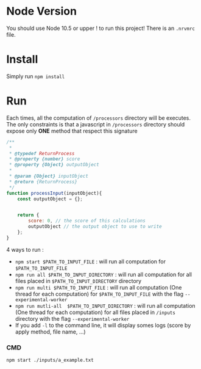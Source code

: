 # Node Version

You should use Node 10.5 or upper ! to run this project! There is an `.nrvmrc` file.

# Install

Simply run `npm install`

# Run

Each times, all the computation of `/processors` directory will be executes. The only constraints is that a javascript in `/processors` directory should expose only **ONE** method that respect this signature

```javascript
/**
 *
 * @typedef ReturnProcess
 * @property {number} score
 * @property {Object} outputObject
 *
 * @param {Object} inputObject
 * @return {ReturnProcess}
 */
function processInput(inputObject){
    const outputObject = {};


    return {
        score: 0, // the score of this calculations
        outputObject // the output object to use to write
    };
}
```

4 ways to run :

* `npm start $PATH_TO_INPUT_FILE` : will run all computation for `$PATH_TO_INPUT_FILE`
* `npm run all $PATH_TO_INPUT_DIRECTORY` : will run all computation for all files placed in `$PATH_TO_INPUT_DIRECTORY` directory
* `npm run multi $PATH_TO_INPUT_FILE` : will run all computation (One thread for each computation) for `$PATH_TO_INPUT_FILE` with the flag `--experimental-worker`
* `npm run mutli-all  $PATH_TO_INPUT_DIRECTORY` : will run all computation (One thread for each computation) for all files placed in `/inputs` directory with the flag `--experimental-worker`
* If you add `-l` to the command line, it will display somes logs (score by apply method, file name, ...)

### CMD

```
npm start ./inputs/a_example.txt
```
